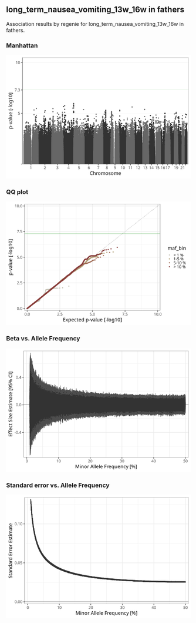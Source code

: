 ## long_term_nausea_vomiting_13w_16w in fathers
Association results by regenie for long_term_nausea_vomiting_13w_16w in fathers.
### Manhattan
![](figures/pop_fathers_pheno_long_term_nausea_vomiting_13w_16w_mh.png)
### QQ plot
![](figures/pop_fathers_pheno_long_term_nausea_vomiting_13w_16w_qq.png)
### Beta vs. Allele Frequency
![](figures/pop_fathers_pheno_long_term_nausea_vomiting_13w_16w_beta_af.png)
### Standard error vs. Allele Frequency
![](figures/pop_fathers_pheno_long_term_nausea_vomiting_13w_16w_se_af.png)
